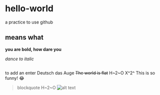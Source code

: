 # hello-world
a practice to use github
## means what
**you are bold, how dare you**


*dance to italic*
##
to add an enter
Deutsch das Auge
~~The world is flat~~
H~2~O
X^2^
This is so funny! :joy:
> blockquote
H~2~O
> ![alt text](image.jpg)
> 
